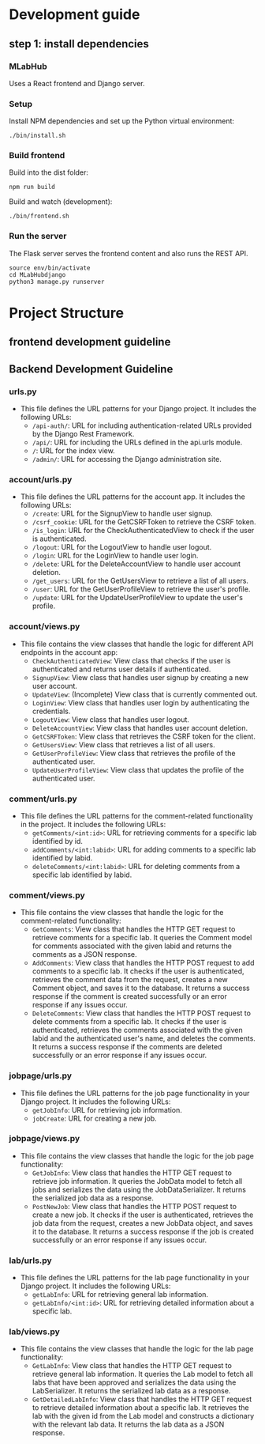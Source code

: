 # Development guide

## step 1: install dependencies

### MLabHub

Uses a React frontend and Django server.

### Setup

Install NPM dependencies and set up the Python virtual environment:

```
./bin/install.sh
```

### Build frontend

Build into the dist folder:

```
npm run build
```

Build and watch (development):

```
./bin/frontend.sh
```

### Run the server

The Flask server serves the frontend content and also runs the REST API.

```
source env/bin/activate
cd MLabHubdjango
python3 manage.py runserver
```

# Project Structure

## frontend development guideline

## Backend Development Guideline

### urls.py

- This file defines the URL patterns for your Django project. It includes the following URLs:
  - `/api-auth/`: URL for including authentication-related URLs provided by the Django Rest Framework.
  - `/api/`: URL for including the URLs defined in the api.urls module.
  - `/`: URL for the index view.
  - `/admin/`: URL for accessing the Django administration site.

### account/urls.py

- This file defines the URL patterns for the account app. It includes the following URLs:
  - `/create`: URL for the SignupView to handle user signup.
  - `/csrf_cookie`: URL for the GetCSRFToken to retrieve the CSRF token.
  - `/is_login`: URL for the CheckAuthenticatedView to check if the user is authenticated.
  - `/logout`: URL for the LogoutView to handle user logout.
  - `/login`: URL for the LoginView to handle user login.
  - `/delete`: URL for the DeleteAccountView to handle user account deletion.
  - `/get_users`: URL for the GetUsersView to retrieve a list of all users.
  - `/user`: URL for the GetUserProfileView to retrieve the user's profile.
  - `/update`: URL for the UpdateUserProfileView to update the user's profile.

### account/views.py

- This file contains the view classes that handle the logic for different API endpoints in the account app:
  - `CheckAuthenticatedView`: View class that checks if the user is authenticated and returns user details if authenticated.
  - `SignupView`: View class that handles user signup by creating a new user account.
  - `UpdateView`: (Incomplete) View class that is currently commented out.
  - `LoginView`: View class that handles user login by authenticating the credentials.
  - `LogoutView`: View class that handles user logout.
  - `DeleteAccountView`: View class that handles user account deletion.
  - `GetCSRFToken`: View class that retrieves the CSRF token for the client.
  - `GetUsersView`: View class that retrieves a list of all users.
  - `GetUserProfileView`: View class that retrieves the profile of the authenticated user.
  - `UpdateUserProfileView`: View class that updates the profile of the authenticated user.

### comment/urls.py

- This file defines the URL patterns for the comment-related functionality in the project. It includes the following URLs:
  - `getComments/<int:id>`: URL for retrieving comments for a specific lab identified by id.
  - `addComments/<int:labid>`: URL for adding comments to a specific lab identified by labid.
  - `deleteComments/<int:labid>`: URL for deleting comments from a specific lab identified by labid.

### comment/views.py

- This file contains the view classes that handle the logic for the comment-related functionality:
  - `GetComments`: View class that handles the HTTP GET request to retrieve comments for a specific lab. It queries the Comment model for comments associated with the given labid and returns the comments as a JSON response.
  - `AddComments`: View class that handles the HTTP POST request to add comments to a specific lab. It checks if the user is authenticated, retrieves the comment data from the request, creates a new Comment object, and saves it to the database. It returns a success response if the comment is created successfully or an error response if any issues occur.
  - `DeleteComments`: View class that handles the HTTP POST request to delete comments from a specific lab. It checks if the user is authenticated, retrieves the comments associated with the given labid and the authenticated user's name, and deletes the comments. It returns a success response if the comments are deleted successfully or an error response if any issues occur.

### jobpage/urls.py

- This file defines the URL patterns for the job page functionality in your Django project. It includes the following URLs:
  - `getJobInfo`: URL for retrieving job information.
  - `jobCreate`: URL for creating a new job.

### jobpage/views.py

- This file contains the view classes that handle the logic for the job page functionality:
  - `GetJobInfo`: View class that handles the HTTP GET request to retrieve job information. It queries the JobData model to fetch all jobs and serializes the data using the JobDataSerializer. It returns the serialized job data as a response.
  - `PostNewJob`: View class that handles the HTTP POST request to create a new job. It checks if the user is authenticated, retrieves the job data from the request, creates a new JobData object, and saves it to the database. It returns a success response if the job is created successfully or an error response if any issues occur.

### lab/urls.py

- This file defines the URL patterns for the lab page functionality in your Django project. It includes the following URLs:
  - `getLabInfo`: URL for retrieving general lab information.
  - `getLabInfo/<int:id>`: URL for retrieving detailed information about a specific lab.

### lab/views.py

- This file contains the view classes that handle the logic for the lab page functionality:
  - `GetLabInfo`: View class that handles the HTTP GET request to retrieve general lab information. It queries the Lab model to fetch all labs that have been approved and serializes the data using the LabSerializer. It returns the serialized lab data as a response.
  - `GetDetailedLabInfo`: View class that handles the HTTP GET request to retrieve detailed information about a specific lab. It retrieves the lab with the given id from the Lab model and constructs a dictionary with the relevant lab data. It returns the lab data as a JSON response.

